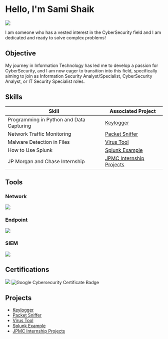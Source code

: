 # Hello, I'm Sami Shaik
<a href="www.linkedin.com/in/sami-shaik"><img src="https://img.shields.io/badge/-LinkedIn-0072b1?&style=for-the-badge&logo=linkedin&logoColor=white" /></a>

I am someone who has a vested interest in the CyberSecurity field and I am dedicated and ready to solve complex problems!

## Objective

My journey in Information Technology has led me to develop a passion for CyberSecurity, and I am now eager to transition into this field, specifically aiming to join as Information Security Analyst/Specialist, CyberSecurity Analyst, or IT Security Specialist roles. 
## Skills

| Skill                                         | Associated Project         |
|-----------------------------------------------|----------------------------|
| Programming in Python and Data Capturing          | <a href="https://github.com/PracticalAsian/Key-Logger/tree/main">Keylogger</a>|
| Network Traffic Monitoring   | <a href="https://github.com/PracticalAsian/Packet-Sniffer">Packet Sniffer</a>|
| Malware Detection in Files  | <a href="https://github.com/PracticalAsian/Virus-Tool">Virus Tool</a>|
| How to Use Splunk  | <a href="https://github.com/PracticalAsian/Splunk-Example">Splunk Example</a>| 
| JP Morgan and Chase Internship  | <a href="https://github.com/PracticalAsian/JP-Morgan-Internship">JPMC Internship Projects</a>|

## Tools

### Network
<div>
    <img src="https://img.shields.io/badge/-Wireshark-1679A7?&style=for-the-badge&logo=Wireshark&logoColor=white" />
</div>

### Endpoint
<div>
    <img src="https://img.shields.io/badge/-Microsoft_Defender_for_Endpoint-00A4EF?&style=for-the-badge&logo=Microsoft&logoColor=white" />
</div>

### SIEM
<div>
    <img src="https://img.shields.io/badge/-Splunk-000000?&style=for-the-badge&logo=Splunk&logoColor=white" />
</div>

## Certifications
<div>
<img src="https://img.shields.io/badge/-Security%2B-FF0000?&style=for-the-badge&logo=CompTIA&logoColor=white" />
<img src="https://img.shields.io/badge/Google%20Cybersecurity%20Certificate-4285F4?style=for-the-badge&logo=Google&logoColor=white" alt="Google Cybersecurity Certificate Badge"/>
</div>

## Projects
- <a href="https://github.com/PracticalAsian/Key-Logger/tree/main">Keylogger</a>
- <a href="https://github.com/PracticalAsian/Packet-Sniffer">Packet Sniffer</a>
- <a href="https://github.com/PracticalAsian/Virus-Tool">Virus Tool</a>
- <a href="https://github.com/PracticalAsian/Splunk-Example">Splunk Example</a>
- <a href="https://github.com/PracticalAsian/JP-Morgan-Internship">JPMC Internship Projects</a>


